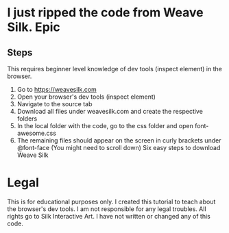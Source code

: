 # I just ripped the code from Weave Silk. Epic
## Steps
This requires beginner level knowledge of dev tools (inspect element) in the browser.
1. Go to https://weavesilk.com
2. Open your browser's dev tools (inspect element)
3. Navigate to the source tab
4. Download all files under weavesilk.com and create the respective folders
5. In the local folder with the code, go to the css folder and open font-awesome.css
6. The remaining files should appear on the screen in curly brackets under @font-face (You might need to scroll down)
Six easy steps to download Weave Silk
# Legal
This is for educational purposes only. I created this tutorial to teach about the browser's dev tools. I am not responsible for any legal troubles. All rights go to Silk Interactive Art. I have not written or changed any of this code.
